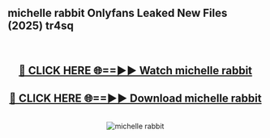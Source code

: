 <h2>michelle rabbit Onlyfans Leaked New Files (2025) tr4sq</h2>
<br>
<div align="center">
<h2><a href="https://mediafiles.top/michelle_rabbit&ref=git" rel="nofollow">🔴 CLICK HERE 🌐==►► Watch michelle rabbit</a></h2>
<h2><a href="https://mediafiles.top/michelle_rabbit&ref=git" rel="nofollow">🔴 CLICK HERE 🌐==►► Download michelle rabbit</a></h2>
<br>
<a href="https://mediafiles.top/michelle_rabbit&ref=git" rel="nofollow" data-target="animated-image.originalLink"><img src="https://i.ibb.co.com/xMMVF88/686577567.gif" alt="michelle rabbit" style="max-width: 100%; display: inline-block;" data-target="animated-image.originalImage"></a>
</div>
<br>
<br>